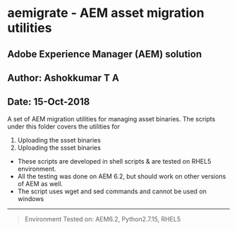 # aemigrate - AEM asset migration utilities 
## Adobe Experience Manager (AEM) solution
## Author: Ashokkumar T A								
## Date: 15-Oct-2018

A set of AEM migration utilities for managing asset binaries. The scripts under this folder covers the utilities for 
1. Uploading the ssset binaries 
2. Uploading the ssset binaries


+ These scripts are developed in shell scripts & are tested on RHEL5 environment. 
+ All the testing was done on AEM 6.2, but should work on other versions of AEM as well. 
+ The script uses wget and sed commands and cannot be used on windows  


---
> Environment Tested on:  AEM6.2, Python2.7.15, RHEL5 
